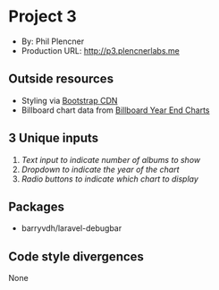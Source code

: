 # Project 3
+ By: Phil Plencner
+ Production URL: <http://p3.plencnerlabs.me>

## Outside resources
+ Styling via [Bootstrap CDN](https://www.bootstrapcdn.com)
+ Billboard chart data from [Billboard Year End Charts](https://www.billboard.com/charts/year-end)

## 3 Unique inputs
1. *Text input to indicate number of albums to show*
2. *Dropdown to indicate the year of the chart*
3. *Radio buttons to indicate which chart to display*

## Packages
+ barryvdh/laravel-debugbar

## Code style divergences
None